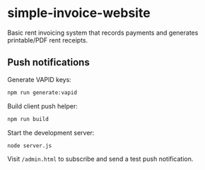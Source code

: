 # simple-invoice-website

Basic rent invoicing system that records payments and generates printable/PDF rent receipts.

## Push notifications

Generate VAPID keys:

```bash
npm run generate:vapid
```

Build client push helper:

```bash
npm run build
```

Start the development server:

```bash
node server.js
```

Visit `/admin.html` to subscribe and send a test push notification.
